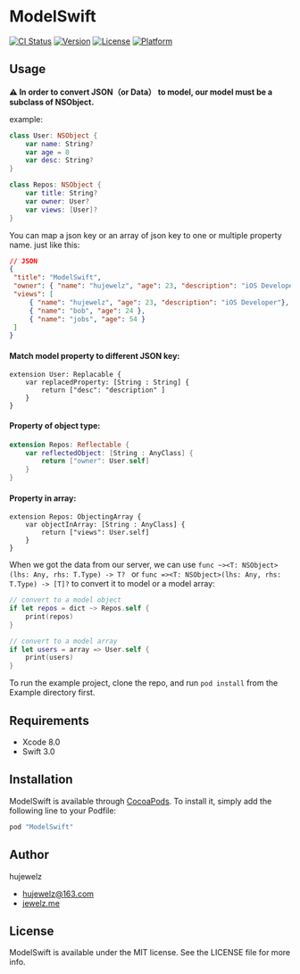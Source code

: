 # ModelSwift

[![CI Status](http://img.shields.io/travis/huluobobo/ModelSwift.svg?style=flat)](https://travis-ci.org/huluobobo/ModelSwift)
[![Version](https://img.shields.io/cocoapods/v/ModelSwift.svg?style=flat)](http://cocoapods.org/pods/ModelSwift)
[![License](https://img.shields.io/cocoapods/l/ModelSwift.svg?style=flat)](http://cocoapods.org/pods/ModelSwift)
[![Platform](https://img.shields.io/cocoapods/p/ModelSwift.svg?style=flat)](http://cocoapods.org/pods/ModelSwift)

## Usage
**:warning: In order to convert JSON（or Data） to model, our model must be a subclass of NSObject.**

example:
```swift
class User: NSObject {
    var name: String?
    var age = 0
    var desc: String?
}

class Repos: NSObject {
    var title: String?
    var owner: User?
    var views: [User]?
}
```
You can map a json key or an array of json key  to one or multiple property name. 
just like this:

```json
// JSON
{
 "title": "ModelSwift",
 "owner": { "name": "hujewelz", "age": 23, "description": "iOS Developer" },
 "views": [
     { "name": "hujewelz", "age": 23, "description": "iOS Developer"},
     { "name": "bob", "age": 24 },
     { "name": "jobs", "age": 54 }
 ]
}

```

#### Match model property to different JSON key:
```
extension User: Replacable {
    var replacedProperty: [String : String] {
        return ["desc": "description" ]
    }
}
```
#### Property of object type:
```swift
extension Repos: Reflectable {
    var reflectedObject: [String : AnyClass] {
        return ["owner": User.self]
    }
}
```

#### Property in array:
```
extension Repos: ObjectingArray {
    var objectInArray: [String : AnyClass] {
        return ["views": User.self]
    }
}

```

When we got the data from our server, we can use 
`func ~><T: NSObject>(lhs: Any, rhs: T.Type) -> T? ` or `func =><T: NSObject>(lhs: Any, rhs: T.Type) -> [T]?`
 to convert it to model or a model array:
```swift
// convert to a model object
if let repos = dict ~> Repos.self {
    print(repos)
}

// convert to a model array
if let users = array => User.self {
	print(users)
}

```
To run the example project, clone the repo, and run `pod install` from the Example directory first.

## Requirements

* Xcode 8.0
* Swift 3.0

## Installation

ModelSwift is available through [CocoaPods](http://cocoapods.org). To install
it, simply add the following line to your Podfile:

```ruby
pod "ModelSwift"
```

## Author

hujewelz

* hujewelz@163.com 
* [jewelz.me](http://jewelz.me)

## License

ModelSwift is available under the MIT license. See the LICENSE file for more info.



